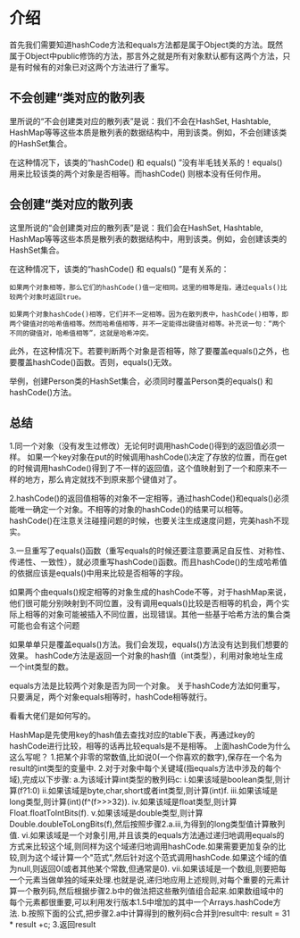 介绍
===

首先我们需要知道hashCode方法和equals方法都是属于Object类的方法。既然属于Object中public修饰的方法，那言外之就是所有对象默认都有这两个方法，只是有时候有的对象已对这两个方法进行了重写。

不会创建“类对应的散列表
---

里所说的“不会创建类对应的散列表”是说：我们不会在HashSet, Hashtable, HashMap等等这些本质是散列表的数据结构中，用到该类。例如，不会创建该类的HashSet集合。

在这种情况下，该类的“hashCode() 和 equals() ”没有半毛钱关系的！equals() 用来比较该类的两个对象是否相等。而hashCode() 则根本没有任何作用。

会创建“类对应的散列表
---

这里所说的“会创建类对应的散列表”是说：我们会在HashSet, Hashtable, HashMap等等这些本质是散列表的数据结构中，用到该类。例如，会创建该类的HashSet集合。

在这种情况下，该类的“hashCode() 和 equals() ”是有关系的：

    如果两个对象相等，那么它们的hashCode()值一定相同。这里的相等是指，通过equals()比较两个对象时返回true。

    如果两个对象hashCode()相等，它们并不一定相等。因为在散列表中，hashCode()相等，即两个键值对的哈希值相等。然而哈希值相等，并不一定能得出键值对相等。补充说一句：“两个不同的键值对，哈希值相等”，这就是哈希冲突。

此外，在这种情况下。若要判断两个对象是否相等，除了要覆盖equals()之外，也要覆盖hashCode()函数。否则，equals()无效。

举例，创建Person类的HashSet集合，必须同时覆盖Person类的equals() 和 hashCode()方法。

总结
---

1.同一个对象（没有发生过修改）无论何时调用hashCode()得到的返回值必须一样。
如果一个key对象在put的时候调用hashCode()决定了存放的位置，而在get的时候调用hashCode()得到了不一样的返回值，这个值映射到了一个和原来不一样的地方，那么肯定就找不到原来那个键值对了。

2.hashCode()的返回值相等的对象不一定相等，通过hashCode()和equals()必须能唯一确定一个对象。不相等的对象的hashCode()的结果可以相等。hashCode()在注意关注碰撞问题的时候，也要关注生成速度问题，完美hash不现实。

3.一旦重写了equals()函数（重写equals的时候还要注意要满足自反性、对称性、传递性、一致性），就必须重写hashCode()函数。而且hashCode()的生成哈希值的依据应该是equals()中用来比较是否相等的字段。

如果两个由equals()规定相等的对象生成的hashCode不等，对于hashMap来说，他们很可能分别映射到不同位置，没有调用equals()比较是否相等的机会，两个实际上相等的对象可能被插入不同位置，出现错误。其他一些基于哈希方法的集合类可能也会有这个问题

如果单单只是覆盖equals()方法。我们会发现，equals()方法没有达到我们想要的效果。
hashCode方法是返回一个对象的hash值（int类型），利用对象地址生成一个int类型的数。

equals方法是比较两个对象是否为同一个对象。
关于hashCode方法如何重写，只要满足，两个对象equals相等时，hashCode相等就行。

看看大佬们是如何写的。

HashMap是先使用key的hash值去查找对应的table下表，再通过key的hashCode进行比较，相等的话再比较equals是不是相等。
上面hashCode为什么这么写呢？
1.把某个非零的常数值,比如说0(一个你喜欢的数字),保存在一个名为result的int类型的变量中.
2.对于对象中每个关键域(指equals方法中涉及的每个域),完成以下步骤:
a.为该域计算int类型的散列码c:
i.如果该域是boolean类型,则计算(f?1:0)
ii.如果该域是byte,char,short或者int类型,则计算(int)f.
iii.如果该域是long类型,则计算(int)(f^(f>>>32)).
iv.如果该域是float类型,则计算Float.floatToIntBits(f).
v.如果该域是double类型,则计算Double.doubleToLongBits(f),然后按照步骤2.a.iii,为得到的long类型值计算散列值.
vi.如果该域是一个对象引用,并且该类的equals方法通过递归地调用equals的方式来比较这个域,则同样为这个域递归地调用hashCode.如果需要更加复杂的比较,则为这个域计算一个"范式",然后针对这个范式调用hashCode.如果这个域的值为null,则返回0(或者其他某个常数,但通常是0).
vii.如果该域是一个数组,则要把每一个元素当做单独的域来处理.也就是说,递归地应用上述规则,对每个重要的元素计算一个散列码,然后根据步骤2.b中的做法把这些散列值组合起来.如果数组域中的每个元素都很重要,可以利用发行版本1.5中增加的其中一个Arrays.hashCode方法.
b.按照下面的公式,把步骤2.a中计算得到的散列码c合并到result中:
result = 31 * result +c;
3.返回result
